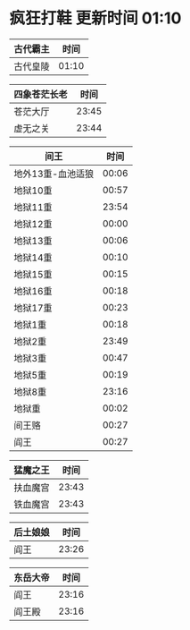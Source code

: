 # 疯狂打鞋 更新时间 01:10

| 古代霸主   | 时间    |
|--------|-------|
| 古代皇陵 | 01:10 |

| 四象苍茫长老   | 时间    |
|--------|-------|
| 苍茫大厅 | 23:45 |
| 虚无之关 | 23:44 |

| 间王   | 时间    |
|--------|-------|
| 地外13重-血池适狼 | 00:06 |
| 地狱10重 | 00:57 |
| 地狱11重 | 23:54 |
| 地狱12重 | 00:00 |
| 地狱13重 | 00:06 |
| 地狱14重 | 00:10 |
| 地狱15重 | 00:15 |
| 地狱16重 | 00:18 |
| 地狱17重 | 00:23 |
| 地狱1重 | 00:18 |
| 地狱2重 | 23:49 |
| 地狱3重 | 00:47 |
| 地狱5重 | 00:19 |
| 地狱8重 | 23:16 |
| 地狱重 | 00:02 |
| 间王赂 | 00:27 |
| 阎王 | 00:27 |

| 猛魔之王   | 时间    |
|--------|-------|
| 扶血魔宫 | 23:43 |
| 铁血魔宫 | 23:43 |

| 后土娘娘   | 时间    |
|--------|-------|
| 阎王 | 23:26 |

| 东岳大帝   | 时间    |
|--------|-------|
| 阎王 | 23:16 |
| 阎王殿 | 23:16 |